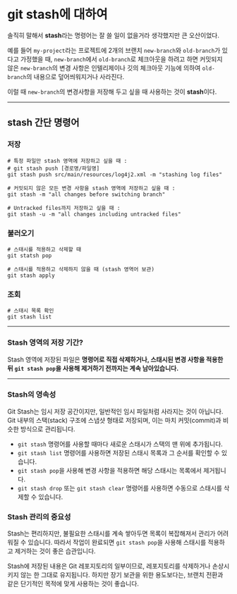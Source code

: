 # git stash에 대하여

솔직히 말해서 **stash**라는 명령어는 잘 쓸 일이 없을거라 생각했지만 큰 오산이었다.

예를 들어 `my-project`라는 프로젝트에 2개의 브랜치 `new-branch`와 `old-branch`가 있다고 가정했을 때,
`new-branch`에서 `old-branch`로 체크아웃을 하려고 하면 커밋되지 않은 `new-branch`의 변경 사항은 인텔리제이나 깃의 체크아웃 기능에 의하여 `old-branch`의 내용으로 덮어씌워지거나 사라진다.

이럴 때 `new-branch`의 변경사항을 저장해 두고 싶을 때 사용하는 것이 **stash**이다.

---

## stash 간단 명령어

### 저장

```
# 특정 파일만 stash 영역에 저장하고 싶을 때 :
# git stash push [경로명/파일명]
git stash push src/main/resources/log4j2.xml -m "stashing log files"

# 커밋되지 않은 모든 변경 사항을 stash 영역에 저장하고 싶을 때 :
git stash -m "all changes before switching branch"

# Untracked files까지 저장하고 싶을 때 :
git stash -u -m "all changes including untracked files"
```

### 불러오기

```
# 스태시를 적용하고 삭제할 때
git statsh pop

# 스태시를 적용하고 삭제하지 않을 때 (stash 영역어 보관)
git stash apply
```

### 조회

``` 
# 스태시 목록 확인
git stash list
```

---

### Stash 영역의 저장 기간?

Stash 영역에 저장된 파일은 **명령어로 직접 삭제하거나, 스태시된 변경 사항을 적용한 뒤 `git stash pop`을 사용해 제거하기 전까지는 계속 남아있습니다.**

---

### Stash의 영속성

Git Stash는 임시 저장 공간이지만, 일반적인 임시 파일처럼 사라지는 것이 아닙니다. Git 내부의 스택(stack) 구조에 스냅샷 형태로 저장되며, 이는 마치 커밋(commit)과 비슷한 방식으로 관리됩니다.

* `git stash` 명령어를 사용할 때마다 새로운 스태시가 스택의 맨 위에 추가됩니다.
* `git stash list` 명령어를 사용하면 저장된 스태시 목록과 그 순서를 확인할 수 있습니다.
* `git stash pop`을 사용해 변경 사항을 적용하면 해당 스태시는 목록에서 제거됩니다.
* `git stash drop` 또는 `git stash clear` 명령어를 사용하면 수동으로 스태시를 삭제할 수 있습니다.

### Stash 관리의 중요성

Stash는 편리하지만, 불필요한 스태시를 계속 쌓아두면 목록이 복잡해져서 관리가 어려워질 수 있습니다. 따라서 작업이 완료되면 `git stash pop`을 사용해 스태시를 적용하고 제거하는 것이 좋은 습관입니다.

Stash에 저장된 내용은 Git 레포지토리의 일부이므로, 레포지토리를 삭제하거나 손상시키지 않는 한 그대로 유지됩니다. 하지만 장기 보관을 위한 용도보다는, 브랜치 전환과 같은 단기적인 목적에 맞게 사용하는 것이 좋습니다.
